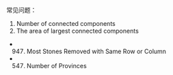 常见问题：
1. Number of connected components
2. The area of largest connected components
- 947. Most Stones Removed with Same Row or Column
- 547. Number of Provinces